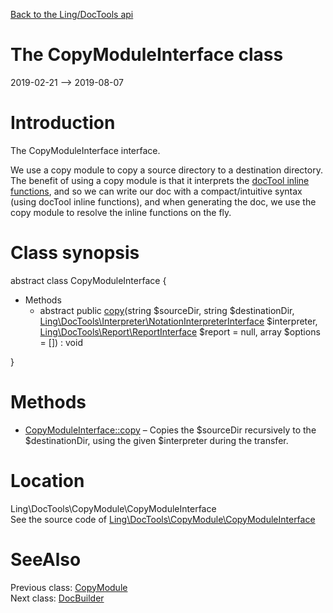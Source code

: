 [Back to the Ling/DocTools api](https://github.com/lingtalfi/DocTools/blob/master/doc/api/Ling/DocTools.md)



The CopyModuleInterface class
================
2019-02-21 --> 2019-08-07






Introduction
============

The CopyModuleInterface interface.

We use a copy module to copy a source directory to a destination directory.
The benefit of using a copy module is that it interprets the [docTool inline functions](https://github.com/lingtalfi/DocTools/blob/master/doc/pages/doctool-markup-language.md#inline-functions),
and so we can write our doc with a compact/intuitive syntax (using docTool inline functions),
and when generating the doc, we use the copy module to resolve the inline functions on the fly.



Class synopsis
==============


abstract class <span class="pl-k">CopyModuleInterface</span>  {

- Methods
    - abstract public [copy](https://github.com/lingtalfi/DocTools/blob/master/doc/api/Ling/DocTools/CopyModule/CopyModuleInterface/copy.md)(string $sourceDir, string $destinationDir, [Ling\DocTools\Interpreter\NotationInterpreterInterface](https://github.com/lingtalfi/DocTools/blob/master/doc/api/Ling/DocTools/Interpreter/NotationInterpreterInterface.md) $interpreter, [Ling\DocTools\Report\ReportInterface](https://github.com/lingtalfi/DocTools/blob/master/doc/api/Ling/DocTools/Report/ReportInterface.md) $report = null, array $options = []) : void

}






Methods
==============

- [CopyModuleInterface::copy](https://github.com/lingtalfi/DocTools/blob/master/doc/api/Ling/DocTools/CopyModule/CopyModuleInterface/copy.md) &ndash; Copies the $sourceDir recursively to the $destinationDir, using the given $interpreter during the transfer.





Location
=============
Ling\DocTools\CopyModule\CopyModuleInterface<br>
See the source code of [Ling\DocTools\CopyModule\CopyModuleInterface](https://github.com/lingtalfi/DocTools/blob/master/CopyModule/CopyModuleInterface.php)



SeeAlso
==============
Previous class: [CopyModule](https://github.com/lingtalfi/DocTools/blob/master/doc/api/Ling/DocTools/CopyModule/CopyModule.md)<br>Next class: [DocBuilder](https://github.com/lingtalfi/DocTools/blob/master/doc/api/Ling/DocTools/DocBuilder/DocBuilder.md)<br>
